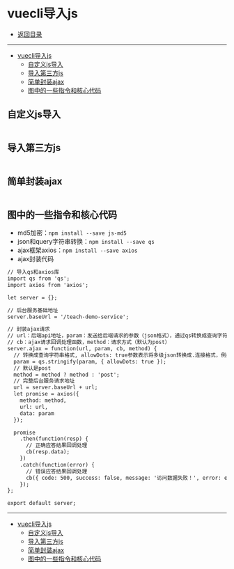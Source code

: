 # vuecli导入js

- [返回目录](./README.md)

---

- [vuecli导入js](#vuecli导入js)
  - [自定义js导入](#自定义js导入)
  - [导入第三方js](#导入第三方js)
  - [简单封装ajax](#简单封装ajax)
  - [图中的一些指令和核心代码](#图中的一些指令和核心代码)

## 自定义js导入

<section class="img-flex-box" >
  <section><img class="lazy-image" data-src="../../images/webfront/vuecli/vuecli-0042.png" alt=""></section>
  <section><img class="lazy-image" data-src="../../images/webfront/vuecli/vuecli-0043.png" alt=""></section>
  <section><img class="lazy-image" data-src="../../images/webfront/vuecli/vuecli-0044.png" alt=""></section>
  <section><img class="lazy-image" data-src="../../images/webfront/vuecli/vuecli-0045.png" alt=""></section>
</section>

## 导入第三方js

<section class="img-flex-box" >
  <section><img class="lazy-image" data-src="../../images/webfront/vuecli/vuecli-0046.png" alt=""></section>
  <section><img class="lazy-image" data-src="../../images/webfront/vuecli/vuecli-0047.png" alt=""></section>
  <section><img class="lazy-image" data-src="../../images/webfront/vuecli/vuecli-0048.png" alt=""></section>
  <section><img class="lazy-image" data-src="../../images/webfront/vuecli/vuecli-0049.png" alt=""></section>
</section>

## 简单封装ajax

<section class="img-flex-box" >
  <section><img class="lazy-image" data-src="../../images/webfront/vuecli/vuecli-0050.png" alt=""></section>
  <section><img class="lazy-image" data-src="../../images/webfront/vuecli/vuecli-0051.png" alt=""></section>
  <section><img class="lazy-image" data-src="../../images/webfront/vuecli/vuecli-0052.png" alt=""></section>
  <section><img class="lazy-image" data-src="../../images/webfront/vuecli/vuecli-0053.png" alt=""></section>
  <section><img class="lazy-image" data-src="../../images/webfront/vuecli/vuecli-0054.png" alt=""></section>
  <section><img class="lazy-image" data-src="../../images/webfront/vuecli/vuecli-0055.png" alt=""></section>
</section>

## 图中的一些指令和核心代码

- md5加密：`npm install --save js-md5`
- json和query字符串转换：`npm install --save qs`
- ajax框架axios：`npm install --save axios`
- ajax封装代码

```txt
// 导入qs和axios库
import qs from 'qs';
import axios from 'axios';

let server = {};

// 后台服务基础地址
server.baseUrl = '/teach-demo-service';

// 封装ajax请求
// url：后端api地址，param：发送给后端请求的参数（json格式），通过qs转换成查询字符串格式
// cb：ajax请求回调处理函数，method：请求方式（默认为post）
server.ajax = function(url, param, cb, method) {
  // 转换成查询字符串格式, allowDots: true参数表示将多级json转换成.连接格式，例如{a:{b:'cc'}}转换为a.b=cc
  param = qs.stringify(param, { allowDots: true });
  // 默认是post
  method = method ? method : 'post';
  // 完整后台服务请求地址
  url = server.baseUrl + url;
  let promise = axios({
    method: method,
    url: url,
    data: param
  });

  promise
    .then(function(resp) {
      // 正确应答结果回调处理
      cb(resp.data);
    })
    .catch(function(error) {
      // 错误应答结果回调处理
      cb({ code: 500, success: false, message: '访问数据失败！', error: error });
    });
};

export default server;
```

---

- [vuecli导入js](#vuecli导入js)
  - [自定义js导入](#自定义js导入)
  - [导入第三方js](#导入第三方js)
  - [简单封装ajax](#简单封装ajax)
  - [图中的一些指令和核心代码](#图中的一些指令和核心代码)

<!-- js处理背景和css样式 -->
<script type="module" src="/js/github.js"></script>
